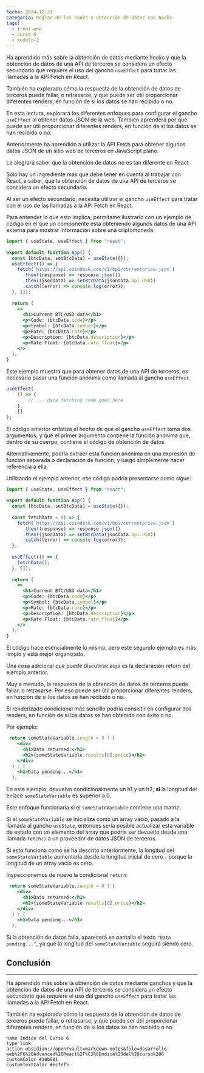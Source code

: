 ```yaml
---
Fecha: 2024-12-31
Categoría: Reglas de los hooks y obtención de datos con hooks
tags:
  - front-end
  - curso-6
  - modulo-2
---
```

Ha aprendido más sobre la obtención de datos mediante hooks y que la obtención de datos de una API de terceros se considera un efecto secundario que requiere el uso del gancho `useEffect` para tratar las llamadas a la API Fetch en React.

También ha explorado cómo la respuesta de la obtención de datos de terceros puede fallar, o retrasarse, y que puede ser útil proporcionar diferentes renders, en función de si los datos se han recibido o no.

En esta lectura, explorará los diferentes enfoques para configurar el gancho `useEffect` al obtener datos JSON de la web. También aprenderá por qué puede ser útil proporcionar diferentes renders, en función de si los datos se han recibido o no.

Anteriormente ha aprendido a utilizar la API Fetch para obtener algunos datos JSON de un sitio web de terceros en JavaScript plano.

Le alegrará saber que la obtención de datos no es tan diferente en React.

Sólo hay un ingrediente más que debe tener en cuenta al trabajar con React, a saber, que la obtención de datos de una API de terceros se considera un efecto secundario.

Al ser un efecto secundario, necesita utilizar el gancho `useEffect` para tratar con el uso de las llamadas a la API Fetch en React.

Para entender lo que esto implica, permítame ilustrarlo con un ejemplo de código en el que un componente está obteniendo algunos datos de una API externa para mostrar información sobre una criptomoneda.

```jsx
import { useState, useEffect } from "react"; 
 
export default function App() { 
  const [btcData, setBtcData] = useState({}); 
  useEffect(() => { 
    fetch(`https://api.coindesk.com/v1/bpi/currentprice.json`) 
      .then((response) => response.json()) 
      .then((jsonData) => setBtcData(jsonData.bpi.USD)) 
      .catch((error) => console.log(error)); 
  }, []); 
 
  return ( 
    <> 
      <h1>Current BTC/USD data</h1> 
      <p>Code: {btcData.code}</p> 
      <p>Symbol: {btcData.symbol}</p> 
      <p>Rate: {btcData.rate}</p> 
      <p>Description: {btcData.description}</p> 
      <p>Rate Float: {btcData.rate_float}</p> 
    </> 
  ); 
} 
```

Este ejemplo muestra que para obtener datos de una API de terceros, es necesario pasar una función anónima como llamada al gancho `useEffect`.

```jsx
useEffect( 
    () => { 
        // ... data fetching code goes here 
    }, 
    [] 
); 
```

El código anterior enfatiza el hecho de que el gancho `useEffect` toma dos argumentos, y que el primer argumento contiene la función anónima que, dentro de su cuerpo, contiene el código de obtención de datos.

Alternativamente, podría extraer esta función anónima en una expresión de función separada o declaración de función, y luego simplemente hacer referencia a ella.

Utilizando el ejemplo anterior, ese código podría presentarse como sigue:

```jsx
import { useState, useEffect } from "react"; 
 
export default function App() { 
  const [btcData, setBtcData] = useState({}); 
 
  const fetchData = () => { 
    fetch(`https://api.coindesk.com/v1/bpi/currentprice.json`) 
      .then((response) => response.json()) 
      .then((jsonData) => setBtcData(jsonData.bpi.USD)) 
      .catch((error) => console.log(error)); 
  }; 
 
  useEffect(() => { 
    fetchData(); 
  }, []); 
 
  return ( 
    <> 
      <h1>Current BTC/USD data</h1> 
      <p>Code: {btcData.code}</p> 
      <p>Symbol: {btcData.symbol}</p> 
      <p>Rate: {btcData.rate}</p> 
      <p>Description: {btcData.description}</p> 
      <p>Rate Float: {btcData.rate_float}</p> 
    </> 
  ); 
} 
```

El código hace esencialmente lo mismo, pero este segundo ejemplo es más limpio y está mejor organizado.

Una cosa adicional que puede discutirse aquí es la declaración return del ejemplo anterior.

Muy a menudo, la respuesta de la obtención de datos de terceros puede fallar, o retrasarse. Por eso puede ser útil proporcionar diferentes renders, en función de si los datos se han recibido o no.

El renderizado condicional más sencillo podría consistir en configurar dos renders, en función de si los datos se han obtenido con éxito o no.

Por ejemplo:

```jsx
 return someStateVariable.length > 0 ? ( 
    <div> 
      <h1>Data returned:</h1> 
      <h2>{someStateVariable.results[0].price}</h2> 
    </div> 
  ) : ( 
    <h1>Data pending...</h1> 
  ); 
```

En este ejemplo, devuelvo condicionalmente un h1 y un h2, **si** la longitud del enlace `someStateVariable` es superior a 0.

Este enfoque funcionaría si el `someStateVariable` contiene una matriz.

Si el `someStateVariable` se inicializa como un array vacío, pasado a la llamada al gancho `useState`, entonces sería posible actualizar esta variable de estado con un elemento del array que podría ser devuelto desde una llamada `fetch()` a un proveedor de datos JSON de terceros.

Si esto funciona como se ha descrito anteriormente, la longitud del `someStateVariable` aumentaría desde la longitud inicial de cero - porque la longitud de un array vacío es cero.

Inspeccionemos de nuevo la condicional `return`:

```jsx
 return someStateVariable.length > 0 ? ( 
    <div> 
      <h1>Data returned:</h1> 
      <h2>{someStateVariable.results[0].price}</h2> 
    </div> 
  ) : ( 
    <h1>Data pending...</h1> 
  ); 
```

Si la obtención de datos falla, aparecerá en pantalla el texto `"Data pending..."`, ya que la longitud del `someStateVariable` seguirá siendo cero.

## Conclusión
---
Ha aprendido más sobre la obtención de datos mediante ganchos y que la obtención de datos de una API de terceros se considera un efecto secundario que requiere el uso del gancho `useEffect` para tratar las llamadas a la API Fetch en React.

También ha explorado cómo la respuesta de la obtención de datos de terceros puede fallar, o retrasarse, y que puede ser útil proporcionar diferentes renders, en función de si los datos se han recibido o no.

```button
name Índice del Curso 6
type link
action obsidian://open?vault=markdown-notes&file=desarrollo-web%2F6%20Advanced%20React%2F%C3%8Dndice%20del%20curso%206
customColor #10b981
customTextColor #ecfdf5
```